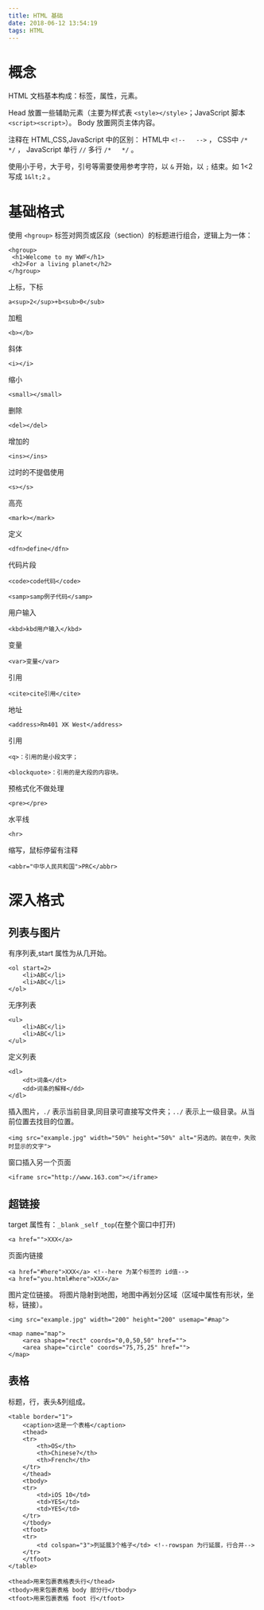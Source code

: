 ```yaml
---
title: HTML 基础
date: 2018-06-12 13:54:19
tags: HTML
---
```

# 概念
HTML 文档基本构成：标签，属性，元素。

Head 放置一些辅助元素（主要为样式表 `<style></style>`；JavaScript 脚本 `<script><script>`）。
Body 放置网页主体内容。

注释在 HTML,CSS,JavaScript 中的区别：
HTML中 `<!--   -->` ，
CSS中 `/*   */` ，
JavaScript 单行 `//`   多行 `/*   */` 。

使用小于号，大于号，引号等需要使用参考字符，以 `&` 开始，以 `;` 结束。如 1<2 写成 `1&lt;2` 。


# 基础格式
使用 `<hgroup>` 标签对网页或区段（section）的标题进行组合，逻辑上为一体：
```
<hgroup>
 <h1>Welcome to my WWF</h1>
 <h2>For a living planet</h2>
</hgroup>
```

上标，下标
```
a<sup>2</sup>+b<sub>0</sub>
```

加粗
```
<b></b>
```
 
斜体
```
<i></i>
```

缩小
```
<small></small>
```

删除
```
<del></del>
```

增加的
```
<ins></ins>
```

过时的不提倡使用
```
<s></s>
```

高亮
```
<mark></mark>
```

定义
```
<dfn>define</dfn>
```

代码片段
```
<code>code代码</code>

<samp>samp例子代码</samp>
```

用户输入
```
<kbd>kbd用户输入</kbd>
```

变量
```
<var>变量</var>
```

引用
```
<cite>cite引用</cite>
```

地址
```
<address>Rm401 XK West</address>
```

引用
```
<q>：引用的是小段文字；

<blockquote>：引用的是大段的内容块。
```

预格式化不做处理
```
<pre></pre>
```

水平线
```
<hr>
```

缩写，鼠标停留有注释
```
<abbr="中华人民共和国">PRC</abbr>
```

# 深入格式
## 列表与图片
有序列表,start 属性为从几开始。
```
<ol start=2>
	<li>ABC</li>
	<li>ABC</li>
</ol>
```

无序列表
```
<ul>
	<li>ABC</li>
	<li>ABC</li>
</ul>
```

定义列表
```
<dl>
	<dt>词条</dt>
	<dd>词条的解释</dd>
</dl>
```

插入图片，`./` 表示当前目录,同目录可直接写文件夹；`../` 表示上一级目录。从当前位置去找目的位置。
```
<img src="example.jpg" width="50%" height="50%" alt="另选的。装在中，失败时显示的文字">
```

窗口插入另一个页面
```
<iframe src="http://www.163.com"></iframe>
```

## 超链接
target 属性有：`_blank` `_self` `_top`(在整个窗口中打开)
```
<a href="">XXX</a>
```

页面内链接
```
<a href="#here">XXX</a> <!--here 为某个标签的 id值-->
<a href="you.html#here">XXX</a>
```

图片定位链接。
将图片隐射到地图，地图中再划分区域（区域中属性有形状，坐标，链接）。
```
<img src="example.jpg" width="200" height="200" usemap="#map">

<map name="map">
	<area shape="rect" coords="0,0,50,50" href="">
	<area shape="circle" coords="75,75,25" href="">
</map>
```

## 表格
标题，行，表头&列组成。
```
<table border="1">
	<caption>这是一个表格</caption>
	<thead>
	<tr>
		<th>OS</th>
		<th>Chinese?</th>
		<th>French</th>
	</tr>
	</thead>
	<tbody>
	<tr>
		<td>iOS 10</td>
		<td>YES</td>
		<td>YES</td>
	</tr>
	</tbody>
	<tfoot>
	<tr>
		<td colspan="3">列延展3个格子</td> <!--rowspan 为行延展，行合并-->
	</tr>
	</tfoot>
</table>
```
```
<thead>用来包裹表格表头行</thead>
<tbody>用来包裹表格 body 部分行</tbody>
<tfoot>用来包裹表格 foot 行</tfoot>
```
